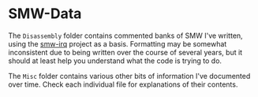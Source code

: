 # SMW-Data
The ``Disassembly`` folder contains commented banks of SMW I've written, using the [smw-irq](https://github.com/Alcaro/smw-irq) project as a basis. Formatting may be somewhat inconsistent due to being written over the course of several years, but it should at least help you understand what the code is trying to do.

The ``Misc`` folder contains various other bits of information I've documented over time. Check each individual file for explanations of their contents.
